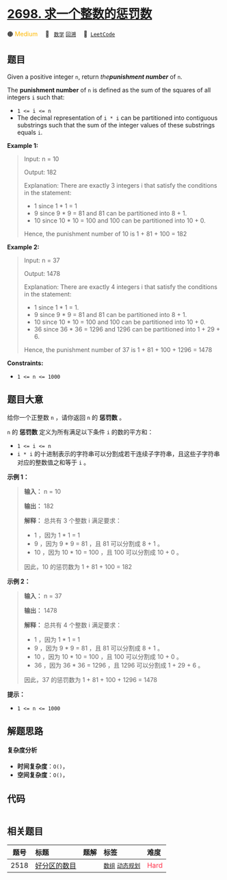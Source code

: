 # [2698. 求一个整数的惩罚数](https://leetcode.com/problems/find-the-punishment-number-of-an-integer)

🟠 <font color=#ffb800>Medium</font>&emsp; 🔖&ensp; [`数学`](/tag/math.md) [`回溯`](/tag/backtracking.md)&emsp; 🔗&ensp;[`LeetCode`](https://leetcode.com/problems/find-the-punishment-number-of-an-integer)

## 题目

Given a positive integer `n`, return _the**punishment number**_ of `n`.

The **punishment number** of `n` is defined as the sum of the squares of all
integers `i` such that:

  * `1 <= i <= n`
  * The decimal representation of `i * i` can be partitioned into contiguous substrings such that the sum of the integer values of these substrings equals `i`.



**Example 1:**

> Input: n = 10
> 
> Output: 182
> 
> Explanation: There are exactly 3 integers i that satisfy the conditions in the statement:
> - 1 since 1 * 1 = 1
> - 9 since 9 * 9 = 81 and 81 can be partitioned into 8 + 1.
> - 10 since 10 * 10 = 100 and 100 can be partitioned into 10 + 0.
> 
> Hence, the punishment number of 10 is 1 + 81 + 100 = 182

**Example 2:**

> Input: n = 37
> 
> Output: 1478
> 
> Explanation: There are exactly 4 integers i that satisfy the conditions in the statement:
> - 1 since 1 * 1 = 1. 
> - 9 since 9 * 9 = 81 and 81 can be partitioned into 8 + 1. 
> - 10 since 10 * 10 = 100 and 100 can be partitioned into 10 + 0. 
> - 36 since 36 * 36 = 1296 and 1296 can be partitioned into 1 + 29 + 6.
> 
> Hence, the punishment number of 37 is 1 + 81 + 100 + 1296 = 1478

**Constraints:**

  * `1 <= n <= 1000`


## 题目大意

给你一个正整数 `n` ，请你返回 `n` 的 **惩罚数**  。

`n` 的 **惩罚数**  定义为所有满足以下条件 `i` 的数的平方和：

  * `1 <= i <= n`
  * `i * i` 的十进制表示的字符串可以分割成若干连续子字符串，且这些子字符串对应的整数值之和等于 `i` 。



**示例 1：**

> 
> 
> 
> 
> 
> **输入：** n = 10
> 
> **输出：** 182
> 
> **解释：** 总共有 3 个整数 i 满足要求：
> - 1 ，因为 1 * 1 = 1
> - 9 ，因为 9 * 9 = 81 ，且 81 可以分割成 8 + 1 。
> - 10 ，因为 10 * 10 = 100 ，且 100 可以分割成 10 + 0 。
> 
> 因此，10 的惩罚数为 1 + 81 + 100 = 182
> 
> 

**示例 2：**

> 
> 
> 
> 
> 
> **输入：** n = 37
> 
> **输出：** 1478
> 
> **解释：** 总共有 4 个整数 i 满足要求：
> - 1 ，因为 1 * 1 = 1
> - 9 ，因为 9 * 9 = 81 ，且 81 可以分割成 8 + 1 。
> - 10 ，因为 10 * 10 = 100 ，且 100 可以分割成 10 + 0 。
> - 36 ，因为 36 * 36 = 1296 ，且 1296 可以分割成 1 + 29 + 6 。
> 
> 因此，37 的惩罚数为 1 + 81 + 100 + 1296 = 1478
> 
> 



**提示：**

  * `1 <= n <= 1000`


## 解题思路

#### 复杂度分析

- **时间复杂度**：`O()`，
- **空间复杂度**：`O()`，

## 代码

```javascript

```

## 相关题目

<!-- prettier-ignore -->
| 题号 | 标题 | 题解 | 标签 | 难度 |
| :------: | :------ | :------: | :------ | :------ |
| 2518 | [好分区的数目](https://leetcode.com/problems/number-of-great-partitions) |  |  [`数组`](/tag/array.md) [`动态规划`](/tag/dynamic-programming.md) | <font color=#ff334b>Hard</font> |